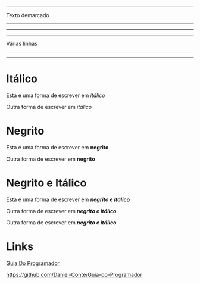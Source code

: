 <!-- Usando 3+ hífens cria-se uma linha -->
<!-- Sempre deixe os hífens isolados pra não interagir com a linha de baixo e de cima -->

---

Texto demarcado

---

-------
-----

Várias linhas

------
---

# Itálico

Esta é uma forma de escrever em _itálico_

Outra forma de escrever em *itálico*

# Negrito

Esta é uma forma de escrever em **negrito**

Outra forma de escrever em __negrito__

# Negrito e Itálico

Esta é uma forma de escrever em __*negrito e itálico*__

Outra forma de escrever em ***negrito e itálico***

Outra forma de escrever em ___negrito e itálico___

# Links

<!-- [<NomeDoLink>](<link> ["<titleDoLink>"]) 'titleDoLink' é o texto que aparece quando o mouse fica em cima do link-->
[Guia Do Programador](https://github.com/Daniel-Conte/Guia-do-Programador "Meu repositório no GitHub")


<!-- link normal -->
<https://github.com/Daniel-Conte/Guia-do-Programador>